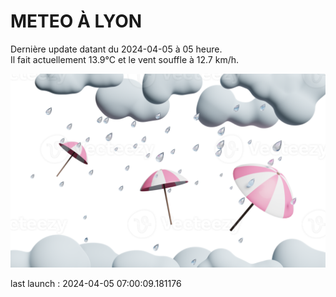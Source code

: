 # METEO À LYON

Dernière update datant du 2024-04-05 à 05 heure.  
Il fait actuellement 13.9°C et le vent souffle à 12.7 km/h.      

![](./.github/rain.png)

last launch : 2024-04-05 07:00:09.181176
